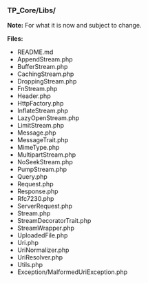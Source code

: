 ### TP_Core/Libs/

**Note:** For what it is now and subject to change. 

**Files:** 
- README.md
- AppendStream.php 	
- BufferStream.php 	
- CachingStream.php 	
- DroppingStream.php 	
- FnStream.php 	
- Header.php 	
- HttpFactory.php 	
- InflateStream.php 	
- LazyOpenStream.php 	
- LimitStream.php 	
- Message.php 	
- MessageTrait.php 	
- MimeType.php 	
- MultipartStream.php 	
- NoSeekStream.php 	
- PumpStream.php 	
- Query.php 	
- Request.php 	
- Response.php 	
- Rfc7230.php 	
- ServerRequest.php 	
- Stream.php 	
- StreamDecoratorTrait.php 	
- StreamWrapper.php 	
- UploadedFile.php 	
- Uri.php 	
- UriNormalizer.php 	
- UriResolver.php 	
- Utils.php 	
- Exception/MalformedUriException.php 	
